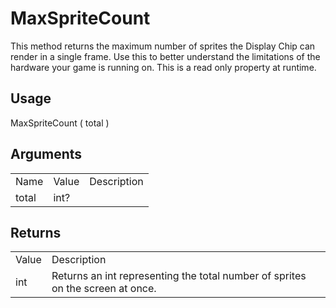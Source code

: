 # MaxSpriteCount

This method returns the maximum number of sprites the Display Chip can render in a single frame. Use this to better understand the limitations of the hardware your game is running on. This is a read only property at runtime.

## Usage

MaxSpriteCount ( total )

## Arguments

<table>
  <tr>
    <td>Name</td>
    <td>Value</td>
    <td>Description</td>
  </tr>
  <tr>
    <td>total</td>
    <td>int?</td>
    <td></td>
  </tr>
</table>


## Returns

<table>
  <tr>
    <td>Value</td>
    <td>Description</td>
  </tr>
  <tr>
    <td>int</td>
    <td>Returns an int representing the total number of sprites on the screen at once.</td>
  </tr>
</table>


